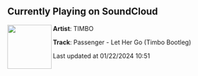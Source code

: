 ## Currently Playing on SoundCloud

[<img align="left" width="100" src="https://i1.sndcdn.com/artworks-AWycMWmkrc8iZxqu-yQItuA-t500x500.jpg">](https://soundcloud.com/officialtimbo/passenger-let-her-go-timbo-bootleg-1?in=saxurn/sets/tmp/)

**Artist**: TIMBO 

**Track**: Passenger - Let Her Go (Timbo Bootleg)

Last updated at 01/22/2024 10:51
